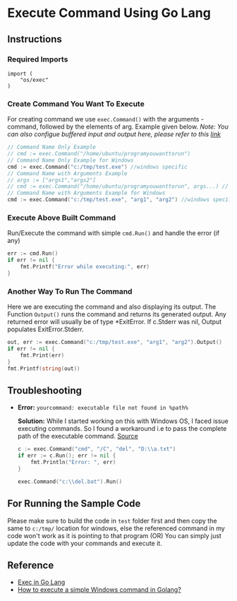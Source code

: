 # Execute Command Using Go Lang

## Instructions

### Required Imports

```golang
import (
    "os/exec"
)
```

### Create Command You Want To Execute

For creating command we use `exec.Command()` with the arguments - command, followed by the elements of arg. Example given below. *Note: You can also configue buffered input and output here, please refer to this [link](https://golang.org/pkg/os/exec/)*

```go
// Command Name Only Example
// cmd := exec.Command("/home/ubuntu/programyouwanttorun")
// Command Name Only Example for Windows
cmd := exec.Command("c:/tmp/test.exe") //windows specific
// Command Name with Arguments Example
// args := ["args1","args2"]
// cmd := exec.Command("/home/ubuntu/programyouwanttorun", args...) // if arguments are needed
// Command Name with Arguments Example for Windows
cmd := exec.Command("c:/tmp/test.exe", "arg1", "arg2") //windows specific but with arguments
```

### Execute Above Built Command

Run/Execute the command with simple `cmd.Run()` and handle the error (if any)

```go
err := cmd.Run()
if err != nil {
    fmt.Printf("Error while executing:", err)
}
```

### Another Way To Run The Command

Here we are executing the command and also displaying its output. The Function `Output()` runs the command and returns its generated output. Any returned error will usually be of type *ExitError. If c.Stderr was nil, Output populates ExitError.Stderr.

```go
out, err := exec.Command("c:/tmp/test.exe", "arg1", "arg2").Output()
if err != nil {
    fmt.Print(err)
}
fmt.Printf(string(out))
```

## Troubleshooting

- **Error:** `yourcommand: executable file not found in %path%` 

    **Solution:** While I started working on this with Windows OS, I faced issue executing commands. So I found a workaround i.e to pass the complete path of the executable command. [Source](https://stackoverflow.com/questions/13008255/how-to-execute-a-simple-windows-command-in-golang)

    ```go
    c := exec.Command("cmd", "/C", "del", "D:\\a.txt")
    if err := c.Run(); err != nil {
        fmt.Println("Error: ", err)
    }
    ```

    ```go
    exec.Command("c:\\del.bat").Run()
    ```

## For Running the Sample Code

Please make sure to build the code in `test` folder first and then copy the same to `c:/tmp/` location for windows, else the referenced command in my code won't work as it is pointing to that program (OR) You can simply just update the code with your commands and execute it.

## Reference

- [Exec in Go Lang](https://golang.org/pkg/os/exec/)
- [How to execute a simple Windows command in Golang?](https://stackoverflow.com/questions/13008255/how-to-execute-a-simple-windows-command-in-golang)
